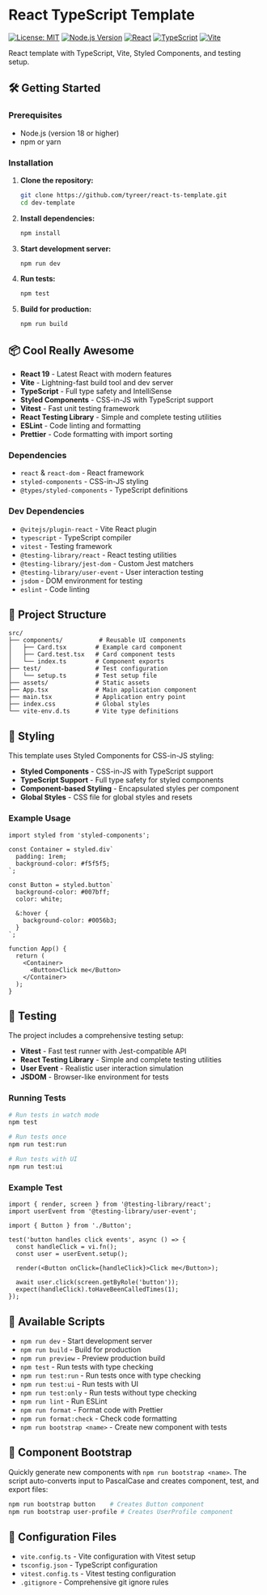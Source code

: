 # React TypeScript Template

[![License: MIT](https://img.shields.io/badge/License-MIT-yellow.svg)](https://opensource.org/licenses/MIT)
[![Node.js Version](https://img.shields.io/badge/node-%3E%3D18.0.0-brightgreen)](https://nodejs.org/)
[![React](https://img.shields.io/badge/React-19.1.1-blue)](https://reactjs.org/)
[![TypeScript](https://img.shields.io/badge/TypeScript-5.8.3-blue)](https://www.typescriptlang.org/)
[![Vite](https://img.shields.io/badge/Vite-7.1.2-646CFF)](https://vitejs.dev/)

React template with TypeScript, Vite, Styled Components, and testing setup.

## 🛠️ Getting Started

### Prerequisites

- Node.js (version 18 or higher)
- npm or yarn

### Installation

1. **Clone the repository:**

   ```bash
   git clone https://github.com/tyreer/react-ts-template.git
   cd dev-template
   ```

2. **Install dependencies:**

   ```bash
   npm install
   ```

3. **Start development server:**

   ```bash
   npm run dev
   ```

4. **Run tests:**

   ```bash
   npm test
   ```

5. **Build for production:**
   ```bash
   npm run build
   ```

## 📦 Cool Really Awesome

- **React 19** - Latest React with modern features
- **Vite** - Lightning-fast build tool and dev server
- **TypeScript** - Full type safety and IntelliSense
- **Styled Components** - CSS-in-JS with TypeScript support
- **Vitest** - Fast unit testing framework
- **React Testing Library** - Simple and complete testing utilities
- **ESLint** - Code linting and formatting
- **Prettier** - Code formatting with import sorting

### Dependencies

- `react` & `react-dom` - React framework
- `styled-components` - CSS-in-JS styling
- `@types/styled-components` - TypeScript definitions

### Dev Dependencies

- `@vitejs/plugin-react` - Vite React plugin
- `typescript` - TypeScript compiler
- `vitest` - Testing framework
- `@testing-library/react` - React testing utilities
- `@testing-library/jest-dom` - Custom Jest matchers
- `@testing-library/user-event` - User interaction testing
- `jsdom` - DOM environment for testing
- `eslint` - Code linting

## 📁 Project Structure

```
src/
├── components/          # Reusable UI components
│   ├── Card.tsx        # Example card component
│   ├── Card.test.tsx   # Card component tests
│   └── index.ts        # Component exports
├── test/               # Test configuration
│   └── setup.ts        # Test setup file
├── assets/             # Static assets
├── App.tsx             # Main application component
├── main.tsx            # Application entry point
├── index.css           # Global styles
└── vite-env.d.ts       # Vite type definitions
```

## 🎨 Styling

This template uses Styled Components for CSS-in-JS styling:

- **Styled Components** - CSS-in-JS with TypeScript support
- **TypeScript Support** - Full type safety for styled components
- **Component-based Styling** - Encapsulated styles per component
- **Global Styles** - CSS file for global styles and resets

### Example Usage

```tsx
import styled from 'styled-components';

const Container = styled.div`
  padding: 1rem;
  background-color: #f5f5f5;
`;

const Button = styled.button`
  background-color: #007bff;
  color: white;

  &:hover {
    background-color: #0056b3;
  }
`;

function App() {
  return (
    <Container>
      <Button>Click me</Button>
    </Container>
  );
}
```

## 🧪 Testing

The project includes a comprehensive testing setup:

- **Vitest** - Fast test runner with Jest-compatible API
- **React Testing Library** - Simple and complete testing utilities
- **User Event** - Realistic user interaction simulation
- **JSDOM** - Browser-like environment for tests

### Running Tests

```bash
# Run tests in watch mode
npm test

# Run tests once
npm run test:run

# Run tests with UI
npm run test:ui
```

### Example Test

```tsx
import { render, screen } from '@testing-library/react';
import userEvent from '@testing-library/user-event';

import { Button } from './Button';

test('button handles click events', async () => {
  const handleClick = vi.fn();
  const user = userEvent.setup();

  render(<Button onClick={handleClick}>Click me</Button>);

  await user.click(screen.getByRole('button'));
  expect(handleClick).toHaveBeenCalledTimes(1);
});
```

## 📝 Available Scripts

- `npm run dev` - Start development server
- `npm run build` - Build for production
- `npm run preview` - Preview production build
- `npm test` - Run tests with type checking
- `npm run test:run` - Run tests once with type checking
- `npm run test:ui` - Run tests with UI
- `npm run test:only` - Run tests without type checking
- `npm run lint` - Run ESLint
- `npm run format` - Format code with Prettier
- `npm run format:check` - Check code formatting
- `npm run bootstrap <name>` - Create new component with tests

## 🚀 Component Bootstrap

Quickly generate new components with `npm run bootstrap <name>`. The script auto-converts input to PascalCase and creates component, test, and export files:

```bash
npm run bootstrap button    # Creates Button component
npm run bootstrap user-profile # Creates UserProfile component
```

## 🔧 Configuration Files

- `vite.config.ts` - Vite configuration with Vitest setup
- `tsconfig.json` - TypeScript configuration
- `vitest.config.ts` - Vitest testing configuration
- `.gitignore` - Comprehensive git ignore rules

